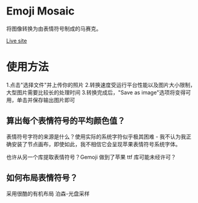 # Emoji Mosaic

将图像转换为由表情符号制成的马赛克。

[Live site](http://Rodneylzy.github.io)

# 使用方法
1.点击"选择文件"并上传你的照片
2.转换速度受运行平台性能以及图片大小限制，大型图片需要比较长的处理时间
3.转换完成后，"Save as image"选项将变得可用，单击并保存输出图片即可

## 算出每个表情符号的平均颜色值？
表情符号字符的来源是什么？使用实际的系统字符似乎极其困难 - 我不认为我正确安装了节点画布，即使如此，我不相信它会呈现苹果表情符号系统字体。

也许从另一个库提取表情符号？Gemoji 做到了苹果 ttf 库可能未经许可？

## 如何布局表情符号？

采用很酷的有机布局 泊森-光盘采样
